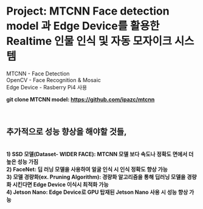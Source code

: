 <h1>Project: MTCNN Face detection model 과 Edge Device를 활용한 Realtime 인물 인식 및 자동 모자이크 시스템</h1>

MTCNN - Face Detection<br>
OpenCV - Face Recognition & Mosaic<br>
Edge Device - Rasberry Pi4 사용<br>

<b>git clone MTCNN model: https://github.com/ipazc/mtcnn

<br>
<h2>추가적으로 성능 향상을 해야할 것들,</h2><br>
1) SSD 모델(Dataset- WIDER FACE): MTCNN 모델 보다 속도나 정확도 면에서 더 높은 성능 가짐<br>
2) FaceNet: 딥 러닝 모델을 사용하여 얼굴 인식 시 인식 정확도 향상 가능<br>
3) 모델 경량화(ex. Pruning Algorithm): 경량화 알고리즘을 통해 딥러닝 모델을 경량화 시킨다면 Edge Device 이식시 최적화 가능<br>
4) Jetson Nano: Edge Device로 GPU 탑재된 Jetson Nano 사용 시 성능 향상 가능<br>


